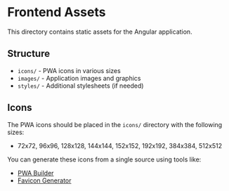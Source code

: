 # Frontend Assets

This directory contains static assets for the Angular application.

## Structure

- `icons/` - PWA icons in various sizes
- `images/` - Application images and graphics
- `styles/` - Additional stylesheets (if needed)

## Icons

The PWA icons should be placed in the `icons/` directory with the following sizes:
- 72x72, 96x96, 128x128, 144x144, 152x152, 192x192, 384x384, 512x512

You can generate these icons from a single source using tools like:
- [PWA Builder](https://www.pwabuilder.com/)
- [Favicon Generator](https://realfavicongenerator.net/)
